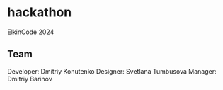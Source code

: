 # hackathon

ElkinCode 2024
##  Team
Developer: Dmitriy Konutenko
Designer: Svetlana Tumbusova
Manager: Dmitriy Barinov
 